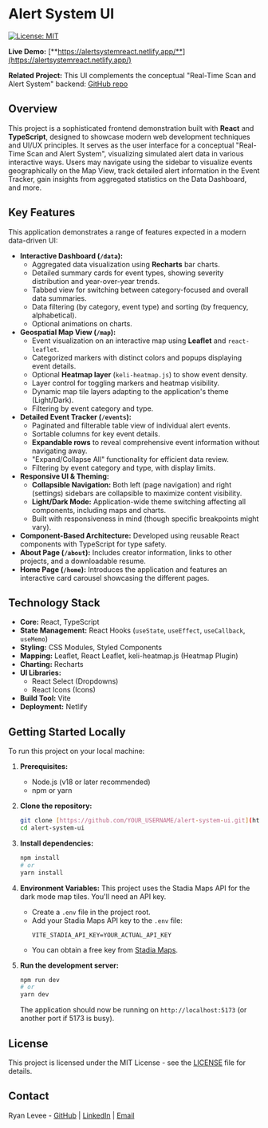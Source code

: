 # Alert System UI

[![License: MIT](https://img.shields.io/badge/License-MIT-yellow.svg)](https://opensource.org/licenses/MIT)

**Live Demo:** [**https://alertsystemreact.netlify.app/**](https://alertsystemreact.netlify.app/)

**Related Project:** This UI complements the conceptual "Real-Time Scan and Alert System" backend: [GitHub repo](https://github.com/ryanlevee/real-time-scan-and-alert-system)

## Overview

This project is a sophisticated frontend demonstration built with **React** and **TypeScript**, designed to showcase modern web development techniques and UI/UX principles. It serves as the user interface for a conceptual "Real-Time Scan and Alert System", visualizing simulated alert data in various interactive ways. Users may navigate using the sidebar to visualize events geographically on the Map View, track detailed alert information in the Event Tracker, gain insights from aggregated statistics on the Data Dashboard, and more.

## Key Features

This application demonstrates a range of features expected in a modern data-driven UI:

* **Interactive Dashboard (`/data`):**
    * Aggregated data visualization using **Recharts** bar charts.
    * Detailed summary cards for event types, showing severity distribution and year-over-year trends.
    * Tabbed view for switching between category-focused and overall data summaries.
    * Data filtering (by category, event type) and sorting (by frequency, alphabetical).
    * Optional animations on charts.
* **Geospatial Map View (`/map`):**
    * Event visualization on an interactive map using **Leaflet** and `react-leaflet`.
    * Categorized markers with distinct colors and popups displaying event details.
    * Optional **Heatmap layer** (`keli-heatmap.js`) to show event density.
    * Layer control for toggling markers and heatmap visibility.
    * Dynamic map tile layers adapting to the application's theme (Light/Dark).
    * Filtering by event category and type.
* **Detailed Event Tracker (`/events`):**
    * Paginated and filterable table view of individual alert events.
    * Sortable columns for key event details.
    * **Expandable rows** to reveal comprehensive event information without navigating away.
    * "Expand/Collapse All" functionality for efficient data review.
    * Filtering by event category and type, with display limits.
* **Responsive UI & Theming:**
    * **Collapsible Navigation:** Both left (page navigation) and right (settings) sidebars are collapsible to maximize content visibility.
    * **Light/Dark Mode:** Application-wide theme switching affecting all components, including maps and charts.
    * Built with responsiveness in mind (though specific breakpoints might vary).
* **Component-Based Architecture:** Developed using reusable React components with TypeScript for type safety.
* **About Page (`/about`):** Includes creator information, links to other projects, and a downloadable resume.
* **Home Page (`/home`):** Introduces the application and features an interactive card carousel showcasing the different pages.

## Technology Stack

* **Core:** React, TypeScript
* **State Management:** React Hooks (`useState`, `useEffect`, `useCallback`, `useMemo`)
* **Styling:** CSS Modules, Styled Components
* **Mapping:** Leaflet, React Leaflet, keli-heatmap.js (Heatmap Plugin)
* **Charting:** Recharts
* **UI Libraries:**
    * React Select (Dropdowns)
    * React Icons (Icons)
* **Build Tool:** Vite
* **Deployment:** Netlify

## Getting Started Locally

To run this project on your local machine:

1.  **Prerequisites:**
    * Node.js (v18 or later recommended)
    * npm or yarn

2.  **Clone the repository:**
    ```bash
    git clone [https://github.com/YOUR_USERNAME/alert-system-ui.git](https://github.com/YOUR_USERNAME/alert-system-ui.git)
    cd alert-system-ui
    ```

3.  **Install dependencies:**
    ```bash
    npm install
    # or
    yarn install
    ```

4.  **Environment Variables:**
    This project uses the Stadia Maps API for the dark mode map tiles. You'll need an API key.
    * Create a `.env` file in the project root.
    * Add your Stadia Maps API key to the `.env` file:
        ```
        VITE_STADIA_API_KEY=YOUR_ACTUAL_API_KEY
        ```
    * You can obtain a free key from [Stadia Maps](https://www.stadiamaps.com/).

5.  **Run the development server:**
    ```bash
    npm run dev
    # or
    yarn dev
    ```
    The application should now be running on `http://localhost:5173` (or another port if 5173 is busy).

## License

This project is licensed under the MIT License - see the [LICENSE](https://github.com/ryanlevee/alert-system-ui/blob/main/LICENSE) file for details.

## Contact

Ryan Levee - [GitHub](https://github.com/ryanlevee) | [LinkedIn](https://www.linkedin.com/in/ryanlevee/) | [Email](mailto:ryanlevee@gmail.com)
